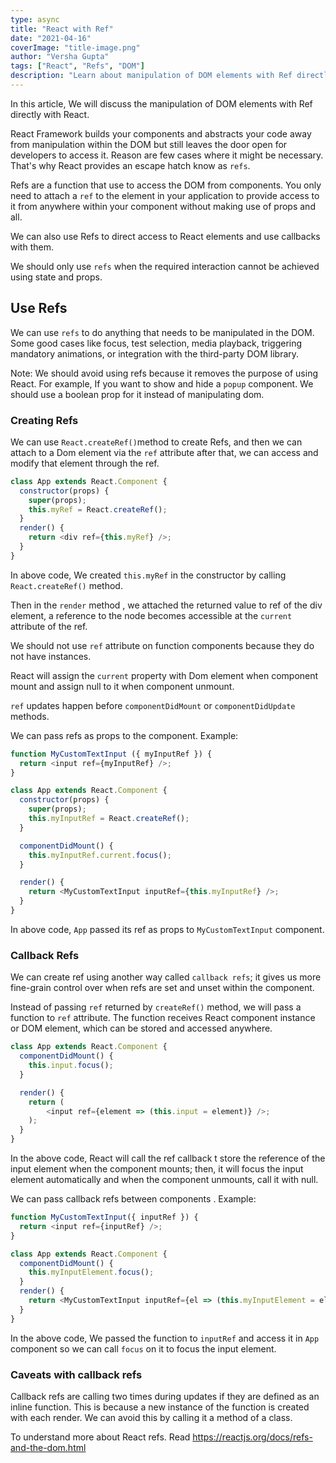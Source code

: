 ```yaml
---
type: async
title: "React with Ref"
date: "2021-04-16"
coverImage: "title-image.png"
author: "Versha Gupta"
tags: ["React", "Refs", "DOM"]
description: "Learn about manipulation of DOM elements with Ref directly with React"
---
```


In this article, We will discuss the manipulation of DOM elements with Ref directly with React.

React Framework builds your components and abstracts your code away from manipulation within the DOM but still leaves the door open for developers to access it. Reason are few cases where it might be necessary. That's why React provides an escape hatch know as `refs`.

Refs are a function that use to access the DOM from components. You only need to attach a `ref` to the element in your application to provide access to it from anywhere within your component without making use of props and all.

We can also use Refs to direct access to React elements and use callbacks with them.

We should only use `refs` when the required interaction cannot be achieved using state and props.

## Use Refs

We can use `refs` to do anything that needs to be manipulated in the DOM. Some good cases like focus, test selection, media playback, triggering mandatory animations, or integration with the third-party DOM library.

Note: We should avoid using refs because it removes the purpose of using React. For example, If you want to show and hide a `popup` component. We should use a boolean prop for it instead of manipulating dom.

### Creating Refs

We can use `React.createRef()`method to create Refs, and then we can attach to a Dom element via the `ref` attribute after that, we can access and modify that element through the ref.

```JavaScript
class App extends React.Component {
  constructor(props) {
    super(props);
    this.myRef = React.createRef();
  }
  render() {
    return <div ref={this.myRef} />;
  }
}
```

In above code, We created `this.myRef` in the constructor by calling `React.createRef()` method.

Then in the `render` method , we attached the returned value to ref of the div element, a reference to the node becomes accessible at the `current` attribute of the ref.

We should not use `ref` attribute on function components because they do not have instances.

React will assign the `current` property with Dom element when component mount and assign null to it when component unmount.

`ref` updates happen before `componentDidMount` or `componentDidUpdate` methods.

We can pass refs as props to the component. Example:

```JavaScript
function MyCustomTextInput ({ myInputRef }) {
  return <input ref={myInputRef} />;
}

class App extends React.Component {
  constructor(props) {
    super(props);
    this.myInputRef = React.createRef();
  }

  componentDidMount() {
    this.myInputRef.current.focus();
  }

  render() {
    return <MyCustomTextInput inputRef={this.myInputRef} />;
  }
}
```

In above code, `App` passed its ref as props to `MyCustomTextInput` component.

### Callback Refs

We can create ref using another way called `callback refs`; it gives us more fine-grain control over when refs are set and unset within the component.

Instead of passing `ref` returned by `createRef()` method, we will pass a function to `ref` attribute.
The function receives React component instance or DOM element, which can be stored and accessed anywhere.

```JavaScript
class App extends React.Component {
  componentDidMount() {
    this.input.focus();
  }

  render() {
    return (
        <input ref={element => (this.input = element)} />;
    );
  }
}
```

In the above code, React will call the ref callback t store the reference of the input element when the component mounts; then, it will focus the input element automatically and when the component unmounts, call it with null.

We can pass callback refs between components . Example:

```JavaScript
function MyCustomTextInput({ inputRef }) {
  return <input ref={inputRef} />;
}

class App extends React.Component {
  componentDidMount() {
    this.myInputElement.focus();
  }
  render() {
    return <MyCustomTextInput inputRef={el => (this.myInputElement = el)} />;
  }
}
```

In the above code, We passed the function to `inputRef` and access it in `App` component so we can call `focus` on it to focus the input element.

### Caveats with callback refs

Callback refs are calling two times during updates if they are defined as an inline function. This is because a new instance of the function is created with each render. We can avoid this by calling it a method of a class.

To understand more about React refs. Read https://reactjs.org/docs/refs-and-the-dom.html
